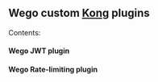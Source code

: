 ## Wego custom [Kong](https://www.getkong.org) plugins

Contents:

#### Wego JWT plugin

#### Wego Rate-limiting plugin

